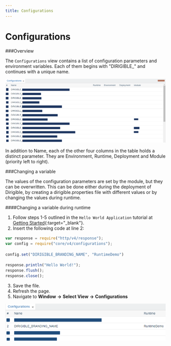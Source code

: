 ```yaml
---
title: Configurations
---
```


Configurations
===

###Overview

The `Configurations` view contains a list of configuration parameters and environment variables. Each of them begins with "DIRIGIBLE_" and continues with a unique name.

![Configurations View](../../../images/configurationsview.png)

In addition to Name, each of the other four columns in the table holds a distinct parameter. They are Environment, Runtime, Deployment and Module (priority left to right).

###Changing a variable

The values of the configuration parameters are set by the module, but they can be overwritten. This can be done either during the deployment of Dirigible, by creating a dirigible.properties file with different values or by changing the values during runtime.

####Changing a variable during runtime
1. Follow steps 1-5 outlined in the `Hello World Application` tutorial at [Getting Started](../../../){:target="_blank"}.
2. Insert the following code at line 2:
``` javascript hl_lines="2 3 4"
var response = require("http/v4/response");
var config = require("core/v4/configurations");

config.set("DIRIGIBLE_BRANDING_NAME", "RuntimeDemo")

response.println("Hello World!");
response.flush();
response.close();
``` 
3. Save the file.
4. Refresh the page. 
5. Navigate to **Window** **&rarr;** **Select View** **&rarr;** **Configurations**

![Configurations Overwrite](../../../images/configurationsoverwrite.png)
